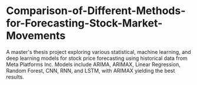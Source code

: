 # Comparison-of-Different-Methods-for-Forecasting-Stock-Market-Movements
A master's thesis project exploring various statistical, machine learning, and deep learning models for stock price forecasting using historical data from Meta Platforms Inc. Models include ARIMA, ARIMAX, Linear Regression, Random Forest, CNN, RNN, and LSTM, with ARIMAX yielding the best results.
